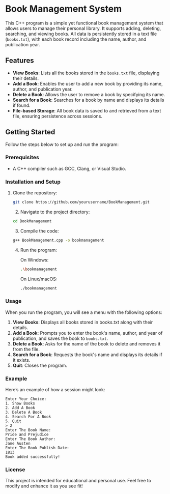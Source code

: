 # Book Management System

This C++ program is a simple yet functional book management system that allows users to manage their personal library. It supports adding, deleting, searching, and viewing books. All data is persistently stored in a text file (`books.txt`), with each book record including the name, author, and publication year.

## Features

- **View Books**: Lists all the books stored in the `books.txt` file, displaying their details.
- **Add a Book**: Enables the user to add a new book by providing its name, author, and publication year.
- **Delete a Book**: Allows the user to remove a book by specifying its name.
- **Search for a Book**: Searches for a book by name and displays its details if found.
- **File-based Storage**: All book data is saved to and retrieved from a text file, ensuring persistence across sessions.

## Getting Started

Follow the steps below to set up and run the program:

### Prerequisites

- A C++ compiler such as GCC, Clang, or Visual Studio.

### Installation and Setup

1. Clone the repository:
   ```bash
   git clone https://github.com/yourusername/BookManagement.git
   ```
   2. Navigate to the project directory:
   
   ```bash
   cd BookManagement
   ```
   3. Compile the code:
   
   ``` bash
   g++ BookManagement.cpp -o bookmanagement
   ```
   
   4. Run the program:
   
      On Windows:
         ```bash
         .\bookmanagement
         ```
      On Linux/macOS:
         ```bash
         ./bookmanagement
         ```
### Usage
When you run the program, you will see a menu with the following options:

1. **View Books**: Displays all books stored in books.txt along with their details.
2. **Add a Book**: Prompts you to enter the book's name, author, and year of publication, and saves the book to `books.txt`.
3. **Delete a Book**: Asks for the name of the book to delete and removes it from the file.
4. **Search for a Book**: Requests the book's name and displays its details if it exists.
5. **Quit**: Closes the program.

### Example
Here’s an example of how a session might look:

   ```plaintext
   Enter Your Choice: 
   1. Show Books
   2. Add A Book
   3. Delete A Book
   4. Search For A Book
   5. Quit
   > 2
   Enter The Book Name: 
   Pride and Prejudice
   Enter The Book Author: 
   Jane Austen
   Enter The Book Publish Date: 
   1813
   Book added successfully!
   ```

### License
This project is intended for educational and personal use. Feel free to modify and enhance it as you see fit!
